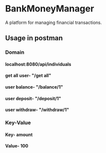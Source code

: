 # BankMoneyManager
A platform for managing financial transactions.


## Usage in postman

### Domain
#### localhost:8080/api/individuals

#### get all user- "/get all"

#### user balance- "/balance/1" 

#### user deposit- "/deposit/1"

#### user withdraw- "/withdraw/1"

### Key-Value
#### Key- amount

#### Value- 100
